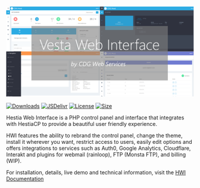 ![HWI Banner](https://raw.githubusercontent.com/cdgco/HestiaWebInterface/master/HWI%20Banner.png)

[![Downloads](https://img.shields.io/github/downloads/cdgco/HestiaWebInterface/total)](https://github.com/cdgco/HestiaWebInterface/releases)
[![JSDelivr](https://img.shields.io/jsdelivr/gh/hy/cdgco/HestiaWebInterface)](https://www.jsdelivr.com/package/gh/cdgco/HestiaWebInterface)
[![License](https://img.shields.io/github/license/cdgco/HestiaWebInterface)](https://choosealicense.com/licenses/lgpl-3.0/)
[![Size](https://img.shields.io/github/repo-size/cdgco/HestiaWebInterface)](https://github.com/cdgco/HestiaWebInterface/releases)

Hestia Web Interface is a PHP control panel and interface that integrates with HestiaCP to provide a beautiful user friendly experience. 

HWI features the ability to rebrand the control panel, change the theme, install it wherever you want, restrict access to users, easily edit options and offers integrations to services such as Auth0, Google Analytics, Cloudflare, Interakt and plugins for webmail (rainloop), FTP (Monsta FTP), and billing (WIP).

For installation, details, live demo and technical information, visit the [HWI Documentation](http://hwi.cdgtech.one)
